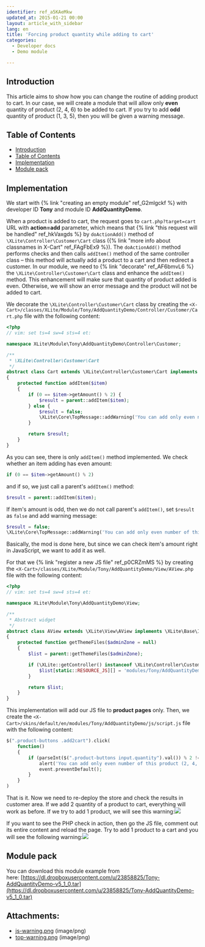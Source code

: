 ```yaml
---
identifier: ref_a5KAeMkw
updated_at: 2015-01-21 00:00
layout: article_with_sidebar
lang: en
title: 'Forcing product quantity while adding to cart'
categories:
  - Developer docs
  - Demo module

---
```



## Introduction

This article aims to show how you can change the routine of adding product to cart. In our case, we will create a module that will allow only **even** quantity of product (2, 4, 6) to be added to cart. If you try to add **odd** quantity of product (1, 3, 5), then you will be given a warning message.

## Table of Contents

*   [Introduction](#introduction)
*   [Table of Contents](#table-of-contents)
*   [Implementation](#implementation)
*   [Module pack](#module-pack)

## Implementation

We start with {% link "creating an empty module" ref_G2mlgckf %} with developer ID **Tony** and module ID **AddQuantityDemo**.

When a product is added to cart, the request goes to `cart.php?target=cart` URL with **action=add** parameter, which means that {% link "this request will be handled" ref_hkVaxgds %} by `doActionAdd()` method of `\XLite\Controller\Customer\Cart` class ({% link "more info about classnames in X-Cart" ref_FAgFbEx9 %}). The `doActionAdd()` method performs checks and then calls `addItem()` method of the same controller class – this method will actually add a product to a cart and then redirect a customer. In our module, we need to {% link "decorate" ref_AF6bmvL6 %} the `\XLite\Controller\Customer\Cart` class and enhance the `addItem()` method. This enhancement will make sure that quantity of product added is even. Otherwise, we will show an error message and the product will not be added to cart.

We decorate the `\XLite\Controller\Customer\Cart` class by creating the `<X-Cart>/classes/XLite/Module/Tony/AddQuantityDemo/Controller/Customer/Cart.php` file with the following content: 

```php
<?php
// vim: set ts=4 sw=4 sts=4 et:

namespace XLite\Module\Tony\AddQuantityDemo\Controller\Customer;

/**
 * \XLite\Controller\Customer\Cart
 */
abstract class Cart extends \XLite\Controller\Customer\Cart implements \XLite\Base\IDecorator
{
    protected function addItem($item)
    {
        if (0 == $item->getAmount() % 2) {
            $result = parent::addItem($item);
        } else {
            $result = false;
            \XLite\Core\TopMessage::addWarning('You can add only even number of this product (2, 4, 6, etc).');
        }

        return $result;
    }
}
```

As you can see, there is only `addItem()` method implemented. We check whether an item adding has even amount: 

```php
if (0 == $item->getAmount() % 2)
```

and if so, we just call a parent's `addItem()` method: 

```php
$result = parent::addItem($item);
```

If item's amount is odd, then we do not call parent's `addItem()`, set `$result` as `false` and add warning message: 

```php
$result = false;
\XLite\Core\TopMessage::addWarning('You can add only even number of this product (2, 4, 6, etc).');
```

Basically, the mod is done here, but since we can check item's amount right in JavaScript, we want to add it as well.

For that we {% link "register a new JS file" ref_p0CRZmMS %} by creating the `<X-Cart>/classes/XLite/Module/Tony/AddQuantityDemo/View/AView.php` file with the following content: 

```php
<?php
// vim: set ts=4 sw=4 sts=4 et:

namespace XLite\Module\Tony\AddQuantityDemo\View;

/**
 * Abstract widget
 */
abstract class AView extends \XLite\View\AView implements \XLite\Base\IDecorator
{
    protected function getThemeFiles($adminZone = null)
    {
        $list = parent::getThemeFiles($adminZone);

        if (\XLite::getController() instanceof \XLite\Controller\Customer\Product) {
            $list[static::RESOURCE_JS][] = 'modules/Tony/AddQuantityDemo/js/script.js';
        }

        return $list;
    }
}
```

This implementation will add our JS file to **product** **pages** only. Then, we create the `<X-Cart>/skins/default/en/modules/Tony/AddQuantityDemo/js/script.js` file with the following content: 

```php
$(".product-buttons .add2cart").click(
    function() 
    {
        if (parseInt($(".product-buttons input.quantity").val()) % 2 != 0) {
            alert('You can add only even number of this product (2, 4, 6, etc).');
            event.preventDefault();
        }
    }
)
```

That is it. Now we need to re-deploy the store and check the results in customer area. If we add 2 quantity of a product to cart, everything will work as before. If we try to add 1 product, we will see this warning:![]({{site.baseurl}}/attachments/8225442/8356203.png)

If you want to see the PHP check in action, then go the JS file, comment out its entire content and reload the page. Try to add 1 product to a cart and you will see the following warning:![]({{site.baseurl}}/attachments/8225442/8356204.png)

## Module pack

You can download this module example from here: [https://dl.dropboxusercontent.com/u/23858825/Tony-AddQuantityDemo-v5_1_0.tar](https://dl.dropboxusercontent.com/u/23858825/Tony-AddQuantityDemo-v5_1_0.tar)

## Attachments:

* [js-warning.png]({{site.baseurl}}/attachments/8225442/8356203.png) (image/png)
* [top-warning.png]({{site.baseurl}}/attachments/8225442/8356204.png) (image/png)